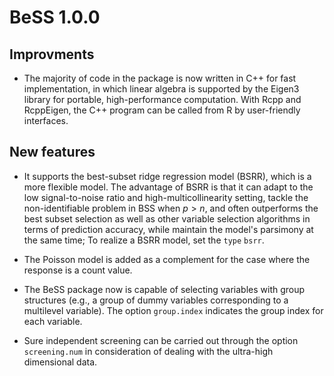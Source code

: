 # BeSS 1.0.0

## Improvments

- The majority of code in the package is now written in C++ for fast implementation, 
in which linear algebra is supported by the Eigen3 library for portable, high-performance computation. 
With Rcpp and RcppEigen,
the C++ program can be called from R by user-friendly interfaces. 

## New features

- It supports the best-subset ridge regression model (BSRR), which is a more flexible model. The advantage of BSRR is that it can adapt to the low signal-to-noise ratio and high-multicollinearity setting, tackle the non-identifiable problem in BSS when $p>n$,
and often outperforms the best subset selection as well as other variable selection algorithms in terms of prediction accuracy, while maintain the model's parsimony at the same time; To realize a BSRR model, set the `type` `bsrr`.

- The Poisson model is added as a complement for the case where the response is a count value. 

- The BeSS package now is capable of selecting variables with group structures (e.g., a group of dummy variables corresponding to a multilevel variable). The option `group.index` indicates the group index for each variable.

- Sure independent screening can be carried out through the option `screening.num` in consideration of dealing with the ultra-high dimensional data.